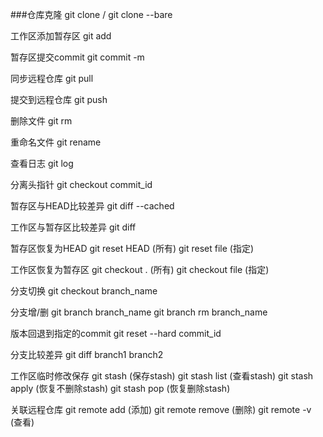 
###仓库克隆
git clone / git clone --bare

工作区添加暂存区
git add

暂存区提交commit
git commit -m 

同步远程仓库
git pull

提交到远程仓库
git push

删除文件
git rm

重命名文件
git rename

查看日志
git log

分离头指针
git checkout commit_id

暂存区与HEAD比较差异
git diff --cached

工作区与暂存区比较差异
git diff

暂存区恢复为HEAD
git reset HEAD (所有)
git reset file (指定)

工作区恢复为暂存区
git checkout .		(所有)
git checkout file	(指定)

分支切换
git checkout branch_name

分支增/删
git branch branch_name
git branch rm branch_name

版本回退到指定的commit
git reset --hard commit_id

分支比较差异
git diff branch1 branch2

工作区临时修改保存
git stash 		(保存stash)
git stash list 	(查看stash)
git stash apply (恢复不删除stash)
git stash pop 	(恢复删除stash)

关联远程仓库
git remote add		(添加)
git remote remove	(删除)
git remote -v 		(查看)
